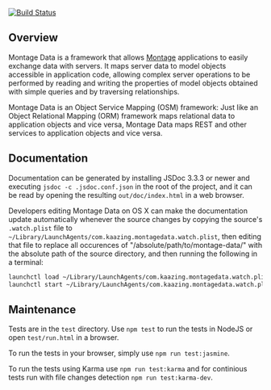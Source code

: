 [![Build Status](https://travis-ci.org/montagestudio/montage-data.svg?branch=master)](http://travis-ci.org/montagestudio/montage-data)

## Overview

Montage Data is a framework that allows
[Montage](https://github.com/montagejs/montage) applications to easily exchange
data with servers. It maps server data to model objects accessible in
application code, allowing complex server operations to be performed by reading
and writing the properties of model objects obtained with simple queries and
by traversing relationships.

Montage Data is an Object Service Mapping (OSM) framework: Just like an Object
Relational Mapping (ORM) framework maps relational data to application objects
and vice versa, Montage Data maps REST and other services to application objects
and vice versa.

## Documentation

Documentation can be generated by installing JSDoc 3.3.3 or newer and executing
`jsdoc -c .jsdoc.conf.json` in the root of the project, and it can be read by
opening the resulting `out/doc/index.html` in a web browser.

Developers editing Montage Data on OS X can make the documentation update
automatically whenever the source changes by copying the source's `.watch.plist`
file to `~/Library/LaunchAgents/com.kaazing.montagedata.watch.plist`, then
editing that file to replace all occurences of "/absolute/path/to/montage-data/"
with the absolute path of the source directory, and then running the following
in a terminal:

```sh
launchctl load ~/Library/LaunchAgents/com.kaazing.montagedata.watch.plist
launchctl start ~/Library/LaunchAgents/com.kaazing.montagedata.watch.plist
```

## Maintenance

Tests are in the `test` directory. Use `npm test` to run the tests in
NodeJS or open `test/run.html` in a browser. 

To run the tests in your browser, simply use `npm run test:jasmine`.

To run the tests using Karma use `npm run test:karma` and for continious tests run with file changes detection `npm run test:karma-dev`.